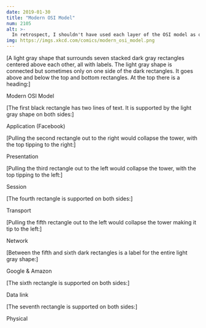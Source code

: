```yaml
---
date: 2019-01-30
title: "Modern OSI Model"
num: 2105
alt: >-
  In retrospect, I shouldn't have used each layer of the OSI model as one of my horcruxes.
img: https://imgs.xkcd.com/comics/modern_osi_model.png
---
```

[A light gray shape that surrounds seven stacked dark gray rectangles centered above each other, all with labels. The light gray shape is connected but sometimes only on one side of the dark rectangles. It goes above and below the top and bottom rectangles. At the top there is a heading:]

Modern OSI Model

[The first black rectangle has two lines of text. It is supported by the light gray shape on both sides:]

Application (Facebook)

[Pulling the second rectangle out to the right would collapse the tower, with the top tipping to the right:]

Presentation

[Pulling the third rectangle out to the left would collapse the tower, with the top tipping to the left:]

Session

[The fourth rectangle is supported on both sides:]

Transport

[Pulling the fifth rectangle out to the left would collapse the tower making it tip to the left:]

Network

[Between the fifth and sixth dark rectangles is a label for the entire light gray shape:]

Google & Amazon

[The sixth rectangle is supported on both sides:]

Data link

[The seventh rectangle is supported on both sides:]

Physical